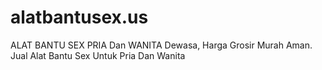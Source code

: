 alatbantusex.us
===============

ALAT BANTU SEX PRIA Dan WANITA Dewasa, Harga Grosir Murah Aman. Jual Alat Bantu Sex Untuk Pria Dan Wanita
